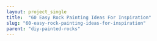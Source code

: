 ```yaml
---
layout: project_single
title:  "60 Easy Rock Painting Ideas For Inspiration"
slug: "60-easy-rock-painting-ideas-for-inspiration"
parent: "diy-painted-rocks"
---
```

 
